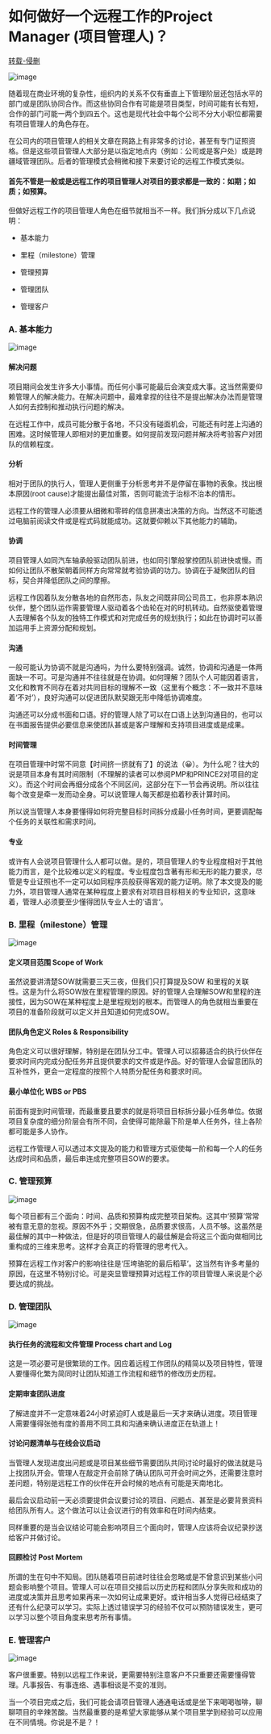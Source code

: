 # 如何做好一个远程工作的Project Manager (项目管理人)？

[转载-侵删](https://zhuanlan.zhihu.com/p/72083042)

![image](/images/pm-one/1.png)

随着现在商业环境的复杂性，组织内的关系不仅有垂直上下管理阶层还包括水平的部门或是团队协同合作。而这些协同合作有可能是项目类型，时间可能有长有短，合作的部门可能一两个到四五个。这也是现代社会中每个公司不分大小职位都需要有项目管理人的角色存在。

在公司内的项目管理人的相关文章在网路上有非常多的讨论，甚至有专门证照资格。但是这些项目管理人大部分是以指定地点内（例如：公司或是客户处）或是跨疆域管理团队。后者的管理模式会稍微和接下来要讨论的远程工作模式类似。

#### 首先不管是一般或是远程工作的项目管理人对项目的要求都是一致的：如期；如质；如预算。

但做好远程工作的项目管理人角色在细节就相当不一样。我们拆分成以下几点说明：

* 基本能力

* 里程（milestone）管理

* 管理预算

* 管理团队

* 管理客户

### A. 基本能力

![image](/images/pm-one/2.png)

#### 解决问题

项目期间会发生许多大小事情。而任何小事可能最后会演变成大事。这当然需要仰赖管理人的解决能力。在解决问题中，最难拿捏的往往不是提出解决办法而是管理人如何去控制和推动执行问题的解决。

在远程工作中，成员可能分散于各地，不只没有碰面机会，可能还有时差上沟通的困难。这时候管理人即相对的更加重要。如何提前发现问题并解决将考验客户对团队的信赖程度。

#### 分析

相对于团队的执行人，管理人更侧重于分析思考并不是停留在事物的表象。找出根本原因(root cause)才能提出最佳对策，否则可能流于治标不治本的情形。

远程工作的管理人必须要从细微和零碎的信息拼凑出决策的方向。当然这不可能透过电脑前阅读文件或是程式码就能成功。这就要仰赖以下其他能力的辅助。

#### 协调

项目管理人如同汽车轴承般驱动团队前进，也如同引擎般掌控团队前进快或慢。而如何让团队不散架朝着同样方向常常就考验协调的功力。协调在于凝聚团队的目标，契合并降低团队之间的摩擦。

远程工作因着队友分散各地的自然形态，队友之间既非同公司员工，也非原本熟识伙伴，整个团队运作需要管理人驱动着各个齿轮在对的时机转动。自然驱使着管理人去理解各个队友的独特工作模式和对完成任务的规划执行；如此在协调时可以善加运用手上资源分配和规划。

#### 沟通

一般可能认为协调不就是沟通吗，为什么要特别强调。诚然，协调和沟通是一体两面缺一不可。可是沟通并不往往就是在协调。如何理解？团队个人可能因着语言，文化和教育不同存在着对共同目标的理解不一致（这里有个概念：不一致并不意味着‘不对’），良好沟通可以促进团队默契跟无形中降低协调难度。

沟通还可以分成书面和口语。好的管理人除了可以在口语上达到沟通目的，也可以在书面报告提供必要信息来使团队甚或是客户理解和支持项目进度或是成果。

#### 时间管理

在项目管理中时常不同意【时间挤一挤就有了】的说法（😀）。为什么呢？往大的说是项目本身有其时间限制（不理解的读者可以参阅PMP和PRINCE2对项目的定义）。而这个时间会再细分成各个不同区间，这部分在下一节会再说明。所以往往每个改变是牵一发而动全身。可以说管理人每天都是掐着秒表计算时间。

所以说当管理人本身要懂得如何将完整目标时间拆分成最小任务时间，更要调配每个任务的关联性和需求时间。

#### 专业

或许有人会说项目管理什么人都可以做。是的，项目管理人的专业程度相对于其他能力而言，是个比较难以定义的程度。专业程度包含著有形和无形的能力要求，尽管是专业证照也不一定可以如同程序员般获得客观的能力证明。除了本文提及的能力外，项目管理人通常在某种程度上要求有对项目目标相关的专业知识，这意味着，管理人必须要至少懂得团队专业人士的’语言‘。

### B. 里程（milestone）管理

![image](/images/pm-one/3.png)

#### 定义项目范围 Scope of Work

虽然说要讲清楚SOW就需要三天三夜，但我们只打算提及SOW 和里程的关联性。这是为什么将SOW放在里程管理的原因。好的管理人会理解SOW和里程的连接性，因为SOW在某种程度上是里程规划的根本。而管理人的角色就相当重要在项目的准备阶段就可以定义并且知道如何完成SOW。

#### 团队角色定义 Roles & Responsibility

角色定义可以很好理解，特别是在团队分工中。管理人可以招募适合的执行伙伴在要求时间内完成分配任务并且提供要求的文件或是作品。好的管理人会留意团队的互补性外，更会一定程度的按照个人特质分配任务和要求时间。

#### 最小单位化 WBS or PBS

前面有提到时间管理，而最重要且要求的就是将项目目标拆分最小任务单位。依据项目复杂度的细分阶层会有所不同，会使得可能除最下阶是单人任务外，往上各阶都可能是多人协作。

远程工作管理人可以透过本文提及的能力和管理方式驱使每一阶和每一个人的任务达成时间和品质，最后串连成完整项目SOW的要求。

### C. 管理预算

![image](/images/pm-one/4.png)

每个项目都有三个面向：时间、品质和预算构成完整项目架构。这其中‘预算’常常被有意无意的忽视。原因不外乎；交期很急，品质要求很高，人员不够。这虽然是最佳解的其中一种做法，但是好的项目管理人的最佳解是会将这三个面向做相同比重构成的三维来思考。这样才会真正的将管理的思考代入。

预算在远程工作对客户的影响往往是‘压垮骆驼的最后稻草’。这当然有许多考量的原因，在这里不特别讨论。可是突显管理预算对远程工作的项目管理人来说是个必要达成的挑战。

### D. 管理团队

![image](/images/pm-one/5.png)

#### 执行任务的流程和文件管理 Process chart and Log

这是一项必要可是很繁琐的工作。因应着远程工作团队的精简以及项目特性，管理人要懂得化繁为简同时让团队知道工作流程和细节的修改历史历程。

#### 定期审查团队进度

了解进度并不一定意味着24小时紧迫盯人或是最后一天才来确认进度。项目管理人需要懂得张弛有度的善用不同工具和沟通来确认进度正在轨道上！

#### 讨论问题清单与在线会议启动

当管理人发现进度出问题或是项目某些细节需要团队共同讨论时最好的做法就是马上找团队开会。管理人在敲定开会前除了确认团队可开会时间之外，还需要注意时差问题，特别是远程工作的伙伴在开会时候的地点有可能是天南地北。

最后会议启动前一天必须要提供会议要讨论的项目、问题点、甚至是必要背景资料给团队所有人。这个做法可以让会议进行的有效率和在时间内结束。

同样重要的是当会议结论可能会影响项目三个面向时，管理人应该将会议纪录抄送给客户并做讨论。

#### 回顾检讨 Post Mortem

所谓的生在句中不知局。团队随着项目前进时往往会忽略或是不曾意识到某些小问题会影响整个项目。管理人可以在项目交接后以历史历程和团队分享失败和成功的进度或决策并且思考如果再来一次如何让成果更好。或许相当多人觉得已经结束了还有什么纪录可以学习。实际上透过错误学习的经验不仅可以预防错误发生，更可以学习以整个项目角度来思考所有事情。

### E. 管理客户

![image](/images/pm-one/6.png)

客户很重要。特别以远程工作来说，更需要特别注意客户不只重要还需要懂得管理。凡事报告、有事连络、遇事相谈是不变的准则。

当一个项目完成之后，我们可能会请项目管理人通通电话或是坐下来喝喝咖啡，聊聊项目的辛辣苦酸。当然最重要的是希望大家能够从某个项目里学到经验可以应用在不同情境。你说是不是？！